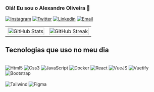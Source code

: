### Olá! Eu sou o Alexandre Oliveira 🫡

[![Instagram](https://img.shields.io/badge/Instagram-E4405F?style=for-the-badge&logo=instagram&logoColor=white)](https://www.instagram.com/xandeflores_/)
[![Twitter](https://img.shields.io/badge/Twitter-1DA1F2?style=for-the-badge&logo=twitter&logoColor=white)](https://twitter.com/XandeOliveira7_)
[![Linkedin](https://img.shields.io/badge/LinkedIn-0077B5?style=for-the-badge&logo=linkedin&logoColor=white)](https://www.linkedin.com/in/alexandre-flores-aa3817268/)
[![Email](https://img.shields.io/badge/Gmail-D14836?style=for-the-badge&logo=gmail&logoColor=white)](mailto:serolfalexandre@gmail.com)




<table>
  <tr>
    <td>
      <img src="https://github-readme-stats.vercel.app/api?username=AlexandreOliveira7&theme=react&hide_border=true&include_all_commits=true&count" alt="GitHub Stats" style="width: 100%;" />
    </td>
    <td>
      <img src="https://github-readme-streak-stats.herokuapp.com/?user=AlexandreOliveira7&theme=react&hide_border=true" alt="GitHub Streak" style="width: 100%;" />
    </td>
  </tr>
</table>

## Tecnologias que uso no meu dia

<div style="display: inline_block"> <br/>
   <img align="center"alt="Html5" src="https://img.shields.io/badge/HTML5-E34F26?style=for-the-badge&logo=html5&logoColor=white"/>
   <img align="center"alt="Css3" src="https://img.shields.io/badge/CSS3-1572B6?style=for-the-badge&logo=css3&logoColor=white"/>
   <img align="center"alt="JavaScript" src="https://img.shields.io/badge/JavaScript-323330?style=for-the-badge&logo=javascript&logoColor=F7DF1E"/>
   <img align="center"alt="Docker" src="https://img.shields.io/badge/docker-%230db7ed.svg?style=for-the-badge&logo=docker&logoColor=white"/>
   <img align="center"alt="React" src="https://img.shields.io/badge/React-20232A?style=for-the-badge&logo=react&logoColor=61DAFB"/>
   <img align="center"alt="VueJS" src="https://img.shields.io/badge/Vue.js-35495E?style=for-the-badge&logo=vue.js&logoColor=4FC08D"/>
   <img align="center"alt="Vuetify" src="https://img.shields.io/badge/Vuetify-1867C0?style=for-the-badge&logo=vuetify&logoColor=AEDDFF"/>
   <img align="center"alt="Bootstrap" src="https://img.shields.io/badge/Bootstrap-563D7C?style=for-the-badge&logo=bootstrap&logoColor=white"/> <br> <br>
   <img align="center"alt="Tailwind" src="https://img.shields.io/badge/Tailwind_CSS-38B2AC?style=for-the-badge&logo=tailwind-css&logoColor=white"/>
   <img align="center"alt="Figma" src="https://img.shields.io/badge/Figma-F24E1E?style=for-the-badge&logo=figma&logoColor=white"/>
   
</div>

